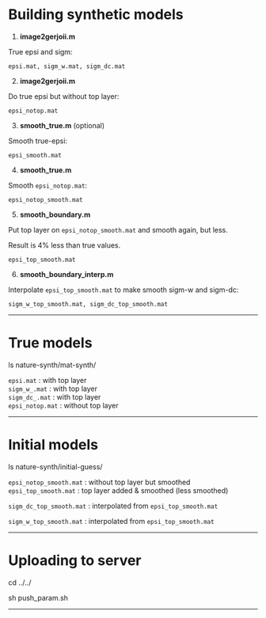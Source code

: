 # Building synthetic models

1. __image2gerjoii.m__

  True epsi and sigm:

  ```epsi.mat, sigm_w.mat, sigm_dc.mat```

2. __image2gerjoii.m__

  Do true epsi but without top layer:

  ```epsi_notop.mat```

3. __smooth_true.m__ (optional)

  Smooth true-epsi: 
  
  ```epsi_smooth.mat```

4. __smooth_true.m__

  Smooth `epsi_notop.mat`:
  
  ```epsi_notop_smooth.mat```

5. __smooth_boundary.m__

  Put top layer on ```epsi_notop_smooth.mat``` and smooth again, but less.
  
  Result is 4% less than true values.
  
  ```epsi_top_smooth.mat```

6. __smooth_boundary_interp.m__

  Interpolate `epsi_top_smooth.mat` to make smooth sigm-w and sigm-dc:
  
  ```sigm_w_top_smooth.mat, sigm_dc_top_smooth.mat```

***
# True models

ls nature-synth/mat-synth/

`epsi.mat`       : with top layer   
`sigm_w_.mat`    : with top layer   
`sigm_dc_.mat`   : with top layer   
`epsi_notop.mat` : without top layer

***
# Initial models

ls nature-synth/initial-guess/

`epsi_notop_smooth.mat`   : without top layer but smoothed
`epsi_top_smooth.mat`     : top layer added & smoothed (less smoothed)

`sigm_dc_top_smooth.mat`  : interpolated from `epsi_top_smooth.mat`

`sigm_w_top_smooth.mat`   : interpolated from `epsi_top_smooth.mat`

***
# Uploading to server

cd ../../

sh push_param.sh

***
